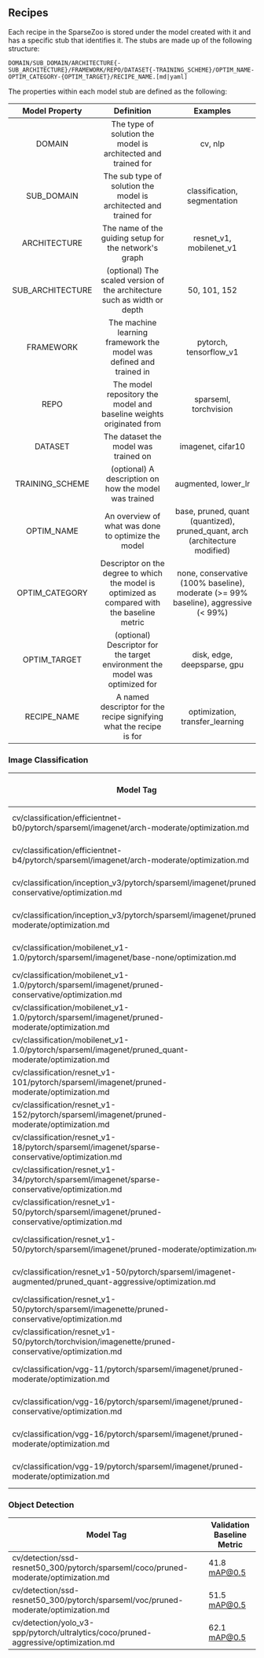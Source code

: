 <!--
Copyright (c) 2021 - present / Neuralmagic, Inc. All Rights Reserved.

Licensed under the Apache License, Version 2.0 (the "License");
you may not use this file except in compliance with the License.
You may obtain a copy of the License at

   http://www.apache.org/licenses/LICENSE-2.0

Unless required by applicable law or agreed to in writing,
software distributed under the License is distributed on an "AS IS" BASIS,
WITHOUT WARRANTIES OR CONDITIONS OF ANY KIND, either express or implied.
See the License for the specific language governing permissions and
limitations under the License.
-->

## Recipes

Each recipe in the SparseZoo is stored under the model created with it and has a specific stub that identifies it. 
The stubs are made up of the following structure:

`DOMAIN/SUB_DOMAIN/ARCHITECTURE{-SUB_ARCHITECTURE}/FRAMEWORK/REPO/DATASET{-TRAINING_SCHEME}/OPTIM_NAME-OPTIM_CATEGORY-{OPTIM_TARGET}/RECIPE_NAME.[md|yaml]`

The properties within each model stub are defined as the following:

| Model Property   | Definition                                                                                    | Examples                                                                           |
|:----------------:|:---------------------------------------------------------------------------------------------:|:----------------------------------------------------------------------------------:|
| DOMAIN           | The type of solution the model is architected and trained for                                 | cv, nlp                                                                            |
| SUB_DOMAIN       | The sub type of solution the model is architected and trained for                             | classification, segmentation                                                       |
| ARCHITECTURE     | The name of the guiding setup for the network's graph                                         | resnet_v1, mobilenet_v1                                                            |
| SUB_ARCHITECTURE | (optional) The scaled version of the architecture such as width or depth                      | 50, 101, 152                                                                       |
| FRAMEWORK        | The machine learning framework the model was defined and trained in                           | pytorch, tensorflow_v1                                                             |
| REPO             | The model repository the model and baseline weights originated from                           | sparseml, torchvision                                                              |
| DATASET          | The dataset the model was trained on                                                          | imagenet, cifar10                                                                  |
| TRAINING_SCHEME  | (optional) A description on how the model was trained                                         | augmented, lower_lr                                                                |
| OPTIM_NAME       | An overview of what was done to optimize the model                                            | base, pruned, quant (quantized), pruned_quant, arch (architecture modified)        |
| OPTIM_CATEGORY   | Descriptor on the degree to which the model is optimized as compared with the baseline metric | none, conservative (100% baseline), moderate (>= 99% baseline), aggressive (< 99%) |
| OPTIM_TARGET     | (optional) Descriptor for the target environment the model was optimized for                  | disk, edge, deepsparse, gpu                                                        |
| RECIPE_NAME      | A named descriptor for the recipe signifying what the recipe is for                           | optimization, transfer_learning

### Image Classification

|  Model Tag                                                                                                   | Validation Baseline Metric |
| ------------------------------------------------------------------------------------------------------------ | -------------------------- |
|  cv/classification/efficientnet-b0/pytorch/sparseml/imagenet/arch-moderate/optimization.md                   |  76.5% top1 accuracy       |   
|  cv/classification/efficientnet-b4/pytorch/sparseml/imagenet/arch-moderate/optimization.md                   |  82.1% top1 accuracy       |   
|  cv/classification/inception_v3/pytorch/sparseml/imagenet/pruned-conservative/optimization.md                |  77.4% top1 accuracy       |  
|  cv/classification/inception_v3/pytorch/sparseml/imagenet/pruned-moderate/optimization.md                    |  76.6% top1 accuracy       |  
|  cv/classification/mobilenet_v1-1.0/pytorch/sparseml/imagenet/base-none/optimization.md                      |  70.9% top1 accuracy       |  
|  cv/classification/mobilenet_v1-1.0/pytorch/sparseml/imagenet/pruned-conservative/optimization.md            |  70.9% top1 accuracy       |  
|  cv/classification/mobilenet_v1-1.0/pytorch/sparseml/imagenet/pruned-moderate/optimization.md                |  70.1% top1 accuracy       |  
|  cv/classification/mobilenet_v1-1.0/pytorch/sparseml/imagenet/pruned_quant-moderate/optimization.md          |  70.1% top1 accuracy       | 
|  cv/classification/resnet_v1-101/pytorch/sparseml/imagenet/pruned-moderate/optimization.md                   |  76.6% top1 accuracy       |
|  cv/classification/resnet_v1-152/pytorch/sparseml/imagenet/pruned-moderate/optimization.md                   |  77.5% top1 accuracy       |
|  cv/classification/resnet_v1-18/pytorch/sparseml/imagenet/sparse-conservative/optimization.md                |  69.8% top1 accuracy       |
|  cv/classification/resnet_v1-34/pytorch/sparseml/imagenet/sparse-conservative/optimization.md                |  73.3% top1 accuracy       |
|  cv/classification/resnet_v1-50/pytorch/sparseml/imagenet/pruned-conservative/optimization.md                |  76.1% top1 accuracy       |  
|  cv/classification/resnet_v1-50/pytorch/sparseml/imagenet/pruned-moderate/optimization.md                    |  75.3% top1 accuracy       |  
|  cv/classification/resnet_v1-50/pytorch/sparseml/imagenet-augmented/pruned_quant-aggressive/optimization.md  |  76.1% top1 accuracy       |  
|  cv/classification/resnet_v1-50/pytorch/sparseml/imagenette/pruned-conservative/optimization.md              |  99.9% top1 accuracy       |  
|  cv/classification/resnet_v1-50/pytorch/torchvision/imagenette/pruned-conservative/optimization.md           |  99.9% top1 accuracy       |  
|  cv/classification/vgg-11/pytorch/sparseml/imagenet/pruned-moderate/optimization.md                          |  68.3% top1 accuracy       |  
|  cv/classification/vgg-16/pytorch/sparseml/imagenet/pruned-conservative/optimization.md                      |  71.6% top1 accuracy       |  
|  cv/classification/vgg-16/pytorch/sparseml/imagenet/pruned-moderate/optimization.md                          |  70.8% top1 accuracy       |  
|  cv/classification/vgg-19/pytorch/sparseml/imagenet/pruned-moderate/optimization.md                          |  71.7% top1 accuracy       |

### Object Detection

|  Model Tag                                                                                                   | Validation Baseline Metric |
| ------------------------------------------------------------------------------------------------------------ | -------------------------- |
| cv/detection/ssd-resnet50_300/pytorch/sparseml/coco/pruned-moderate/optimization.md                          | 41.8 mAP@0.5               |
| cv/detection/ssd-resnet50_300/pytorch/sparseml/voc/pruned-moderate/optimization.md                           | 51.5 mAP@0.5               |
| cv/detection/yolo_v3-spp/pytorch/ultralytics/coco/pruned-aggressive/optimization.md                          | 62.1 mAP@0.5               |
